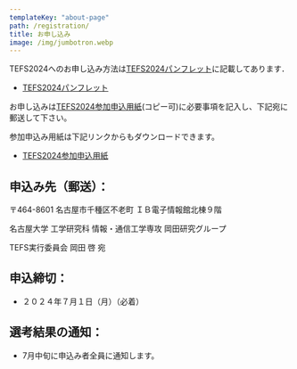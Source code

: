```yaml
---
templateKey: "about-page"
path: /registration/
title: お申し込み
image: /img/jumbotron.webp
---
```


TEFS2024へのお申し込み方法は[TEFS2024パンフレット](./TEFS2024パンフレット（参加申込用紙は別ファイル）.pdf)に記載してあります．

- [TEFS2024パンフレット](./TEFS2024パンフレット（参加申込用紙は別ファイル）.pdf)

お申し込みは[TEFS2024参加申込用紙](./TEFS2024参加申込み用紙.pdf)(コピー可)に必要事項を記入し、下記宛に郵送して下さい。

参加申込み用紙は下記リンクからもダウンロードできます。

- [TEFS2024参加申込用紙](./TEFS2024参加申込み用紙.pdf)

## 申込み先（郵送）： 
〒464-8601 名古屋市千種区不老町 ＩＢ電子情報館北棟９階

名古屋大学 工学研究科 情報・通信工学専攻 岡田研究グループ

TEFS実行委員会 岡田 啓 宛

## 申込締切：
- ２０２４年７月１日（月）（必着）

## 選考結果の通知： 
- 7月中旬に申込み者全員に通知します。



